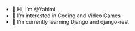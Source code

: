 - 👋 Hi, I’m @Yahimi
- 👀 I’m interested in Coding and Video Games
- 🌱 I’m currently learning Django and django-rest
<!---
Yahimi/Yahimi is a ✨ special ✨ repository because its `README.md` (this file) appears on your GitHub profile.
You can click the Preview link to take a look at your changes.
--->
